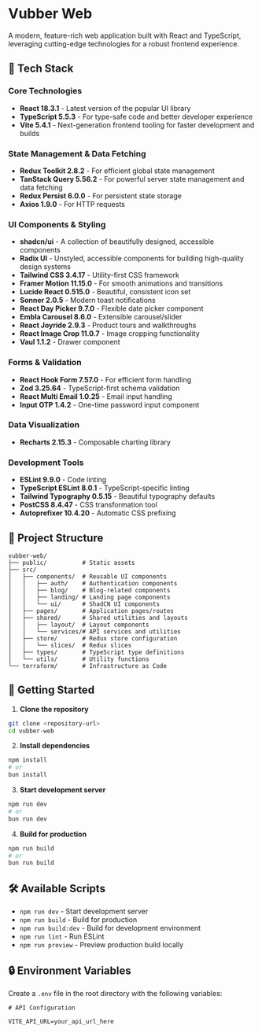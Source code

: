 # Vubber Web

A modern, feature-rich web application built with React and TypeScript, leveraging cutting-edge technologies for a robust frontend experience.

## 🚀 Tech Stack

### Core Technologies
- **React 18.3.1** - Latest version of the popular UI library
- **TypeScript 5.5.3** - For type-safe code and better developer experience
- **Vite 5.4.1** - Next-generation frontend tooling for faster development and builds

### State Management & Data Fetching
- **Redux Toolkit 2.8.2** - For efficient global state management
- **TanStack Query 5.56.2** - For powerful server state management and data fetching
- **Redux Persist 6.0.0** - For persistent state storage
- **Axios 1.9.0** - For HTTP requests

### UI Components & Styling
- **shadcn/ui** - A collection of beautifully designed, accessible components
- **Radix UI** - Unstyled, accessible components for building high-quality design systems
- **Tailwind CSS 3.4.17** - Utility-first CSS framework
- **Framer Motion 11.15.0** - For smooth animations and transitions
- **Lucide React 0.515.0** - Beautiful, consistent icon set
- **Sonner 2.0.5** - Modern toast notifications
- **React Day Picker 9.7.0** - Flexible date picker component
- **Embla Carousel 8.6.0** - Extensible carousel/slider
- **React Joyride 2.9.3** - Product tours and walkthroughs
- **React Image Crop 11.0.7** - Image cropping functionality
- **Vaul 1.1.2** - Drawer component

### Forms & Validation
- **React Hook Form 7.57.0** - For efficient form handling
- **Zod 3.25.64** - TypeScript-first schema validation
- **React Multi Email 1.0.25** - Email input handling
- **Input OTP 1.4.2** - One-time password input component

### Data Visualization
- **Recharts 2.15.3** - Composable charting library

### Development Tools
- **ESLint 9.9.0** - Code linting
- **TypeScript ESLint 8.0.1** - TypeScript-specific linting
- **Tailwind Typography 0.5.15** - Beautiful typography defaults
- **PostCSS 8.4.47** - CSS transformation tool
- **Autoprefixer 10.4.20** - Automatic CSS prefixing

## 📁 Project Structure

```
vubber-web/
├── public/          # Static assets
├── src/
│   ├── components/  # Reusable UI components
│   │   ├── auth/    # Authentication components
│   │   ├── blog/    # Blog-related components
│   │   ├── landing/ # Landing page components
│   │   └── ui/      # ShadCN UI components
│   ├── pages/       # Application pages/routes
│   ├── shared/      # Shared utilities and layouts
│   │   ├── layout/  # Layout components
│   │   └── services/# API services and utilities
│   ├── store/       # Redux store configuration
│   │   └── slices/  # Redux slices
│   ├── types/       # TypeScript type definitions
│   └── utils/       # Utility functions
└── terraform/       # Infrastructure as Code
```

## 🚦 Getting Started

1. **Clone the repository**
```bash
git clone <repository-url>
cd vubber-web
```

2. **Install dependencies**
```bash
npm install
# or
bun install
```

3. **Start development server**
```bash
npm run dev
# or
bun run dev
```

4. **Build for production**
```bash
npm run build
# or
bun run build
```

## 🛠️ Available Scripts

- `npm run dev` - Start development server
- `npm run build` - Build for production
- `npm run build:dev` - Build for development environment
- `npm run lint` - Run ESLint
- `npm run preview` - Preview production build locally

## 🔒 Environment Variables

Create a `.env` file in the root directory with the following variables:
```env
# API Configuration

VITE_API_URL=your_api_url_here
```

